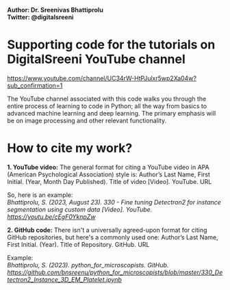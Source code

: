 <b> Author: Dr. Sreenivas Bhattiprolu </b><br>
  <b>Twitter: @digitalsreeni </b>

# Supporting code for the tutorials on DigitalSreeni YouTube channel
https://www.youtube.com/channel/UC34rW-HtPJulxr5wp2Xa04w?sub_confirmation=1

The YouTube channel associated with this code walks you through the entire process of learning to code in Python; all the way from basics to advanced machine learning and deep learning. The primary emphasis will be on image processing and other relevant functionality. 

<h1>How to cite my work?</h1>
<p>
  
<b>1. YouTube video:</b>
The general format for citing a YouTube video in APA (American Psychological Association) style is:
Author’s Last Name, First Initial. (Year, Month Day Published). Title of video [Video]. YouTube. URL

So, here is an example: <br>
_Bhattiprolu, S. (2023, August 23). 330 - Fine tuning Detectron2 for instance segmentation using custom data [Video]. YouTube. https://youtu.be/cEgF0YknpZw_
</p>

<p>
  
**2. GitHub code:**
There isn't a universally agreed-upon format for citing GitHub repositories, but here's a commonly used one:
Author’s Last Name, First Initial. (Year). Title of Repository. GitHub. URL

Example: <br>
_Bhattiprolu, S. (2023). python_for_microscopists. GitHub. https://github.com/bnsreenu/python_for_microscopists/blob/master/330_Detectron2_Instance_3D_EM_Platelet.ipynb_
</p>
